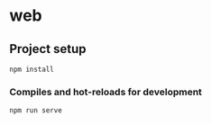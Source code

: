# web

## Project setup
```
npm install
```

### Compiles and hot-reloads for development
```
npm run serve
```

